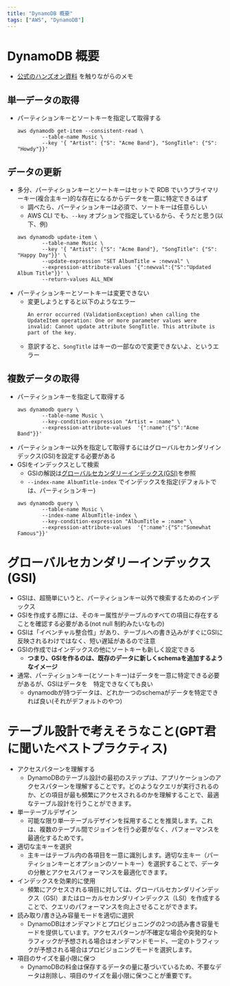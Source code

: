 ```yaml
---
title: "DynamoDB 概要"
tags: ["AWS", "DynamoDB"]
---
```

# DynamoDB 概要

- [公式のハンズオン資料](https://docs.aws.amazon.com/ja_jp/amazondynamodb/latest/developerguide/getting-started-step-1.html) を触りながらのメモ

## 単一データの取得

- パーティションキーとソートキーを指定して取得する
  ```shell
  aws dynamodb get-item --consistent-read \
          --table-name Music \
          --key '{ "Artist": {"S": "Acme Band"}, "SongTitle": {"S": "Howdy"}}'
  ```

## データの更新
- 多分、パーティションキーとソートキーはセットで RDB でいうプライマリーキー(複合主キー)的な存在になるからデータを一意に特定できるはず
  - 調べたら、パーティションキーは必須で、ソートキーは任意らしい
  - AWS CLI でも、`--key` オプションで指定しているから、そうだと思う(以下、例)
  ```shell
  aws dynamodb update-item \
          --table-name Music \
          --key '{ "Artist": {"S": "Acme Band"}, "SongTitle": {"S": "Happy Day"}}' \
          --update-expression "SET AlbumTitle = :newval" \
          --expression-attribute-values '{":newval":{"S":"Updated Album Title"}}' \
          --return-values ALL_NEW
  ```
- パーティションキーとソートキーは変更できない
  - 変更しようとすると以下のようなエラー
    ```shell
    An error occurred (ValidationException) when calling the UpdateItem operation: One or more parameter values were invalid: Cannot update attribute SongTitle. This attribute is part of the key.
    ```
  - 意訳すると、`SongTitle` はキーの一部なので変更できないよ、というエラー

## 複数データの取得
- パーティションキーを指定して取得する
  ```shell
  aws dynamodb query \
          --table-name Music \
          --key-condition-expression "Artist = :name" \
          --expression-attribute-values  '{":name":{"S":"Acme Band"}}'
  ```
- パーティションキー以外を指定して取得するにはグローバルセカンダリインデックス(GSI)を設定する必要がある
- GSIをインデックスとして検索
  - GSIの解説は[グローバルセカンダリーインデックス(GSI)](#グローバルセカンダリーインデックスgsi)を参照
  - `--index-name AlbumTitle-index` でインデックスを指定(デフォルトでは、パーティションキー)
  ```shell
  aws dynamodb query \
          --table-name Music \
          --index-name AlbumTitle-index \
          --key-condition-expression "AlbumTitle = :name" \
          --expression-attribute-values  '{":name":{"S":"Somewhat Famous"}}'
  ```

# グローバルセカンダリーインデックス(GSI)
  - GSIは、超簡単にいうと、パーティションキー以外で検索するためのインデックス
  - GSIを作成する際には、そのキー属性がテーブルのすべての項目に存在することを確認する必要がある(not null 制約みたいなもの)
  - GSIは「イベンチャル整合性」があり、テーブルへの書き込みがすぐにGSIに反映されるわけではなく、短い遅延があるので注意
  - GSIの作成ではインデックスの他にソートキーも新しく設定できる
    - **つまり、GSIを作るのは、既存のデータに新しくschemaを追加するようなイメージ**
  - 通常、パーティションキー(とソートキー)はデータを一意に特定できる必要があるが、GSIはデータを　特定できなくても良い
    - dynamodbが持つデータは、どれか一つのschemaがデータを特定できれば良い(それがデフォルトのやつ)

# テーブル設計で考えそうなこと(GPT君に聞いたベストプラクティス)
- アクセスパターンを理解する
  - DynamoDBのテーブル設計の最初のステップは、アプリケーションのアクセスパターンを理解することです。どのようなクエリが実行されるのか、どの項目が最も頻繁にアクセスされるのかを理解することで、最適なテーブル設計を行うことができます。
- 単一テーブルデザイン
  - 可能な限り単一テーブルデザインを採用することを推奨します。これは、複数のテーブル間でジョインを行う必要がなく、パフォーマンスを最適化するためです。
- 適切な主キーを選択
  - 主キーはテーブル内の各項目を一意に識別します。適切な主キー（パーティションキーとオプションのソートキー）を選択することで、データの分散とアクセスパフォーマンスを最適化できます。
- インデックスを効果的に使用
  - 頻繁にアクセスされる項目に対しては、グローバルセカンダリインデックス（GSI）またはローカルセカンダリインデックス（LSI）を作成することで、クエリのパフォーマンスを向上させることができます。
- 読み取り/書き込み容量モードを適切に選択
  - DynamoDBはオンデマンドとプロビジョニングの2つの読み書き容量モードを提供しています。アクセスパターンが不確定な場合や突発的なトラフィックが予想される場合はオンデマンドモード、一定のトラフィックが予想される場合はプロビジョニングモードを選択します。
- 項目のサイズを最小限に保つ
  - DynamoDBの料金は保存するデータの量に基づいているため、不要なデータは削除し、項目のサイズを最小限に保つことが重要です。
